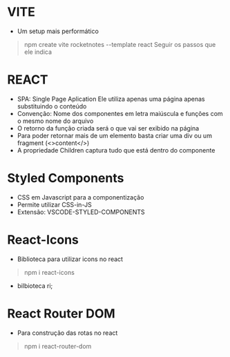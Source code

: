 # VITE
- Um setup mais performático
> npm create vite rocketnotes --template react
    Seguir os passos que ele indica

# REACT
- SPA: Single Page Aplication
    Ele utiliza apenas uma página apenas substituindo o conteúdo
- Convenção: Nome dos componentes em letra maiúscula e funções com o mesmo nome do arquivo
- O retorno da função criada será o que vai ser exibido na página
- Para poder retornar mais de um elemento basta criar uma div ou um fragment (<>content</>)
- A propriedade Children captura tudo que está dentro do componente

# Styled Components
- CSS em Javascript para a componentização
- Permite utilizar CSS-in-JS
- Extensão: VSCODE-STYLED-COMPONENTS

# React-Icons
- Biblioteca para utilizar icons no react
> npm i react-icons 
- bilbioteca ri;

# React Router DOM
- Para construção das rotas no react
> npm i react-router-dom
